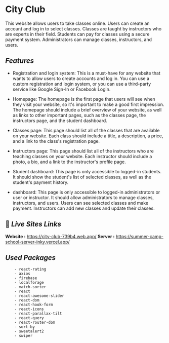 #  **City Club**

This website allows users to take classes online. Users can create an account and log in to select classes. Classes are taught by instructors who are experts in their field. Students can pay for classes using a secure payment system. Administrators can manage classes, instructors, and users.

##  _Features_

- Registration and login system: This is a must-have for any website that wants to allow users to create accounts and log in. You can use a custom registration and login system, or you can use a third-party service like Google Sign-In or Facebook Login.

- Homepage: The homepage is the first page that users will see when they visit your website, so it's important to make a good first impression. The homepage should include a brief overview of your website, as well as links to other important pages, such as the classes page, the instructors page, and the student dashboard.

- Classes page: This page should list all of the classes that are available on your website. Each class should include a title, a description, a price, and a link to the class's registration page.

- Instructors page: This page should list all of the instructors who are teaching classes on your website. Each instructor should include a photo, a bio, and a link to the instructor's profile page.

- Student dashboard: This page is only accessible to logged-in students. It should show the student's list of selected classes, as well as the student's payment history.

- dashboard: This page is only accessible to logged-in administrators or user or instructor. It should allow administrators to manage classes, instructors, and users. Users can see selected classes and make payment. Instructors can add new classes and update their classes.

## 🔗 _Live Sites Links_

 **Website :** https://city-club-739b4.web.app/
 **Server :** https://summer-camp-school-server-inky.vercel.app/

##  _Used Packages_

```
    - react-rating
    - axios
    - firebase
    - localforage
    - match-sorter
    - react
    - react-awesome-slider
    - react-dom
    - react-hook-form
    - react-icons
    - react-parallax-tilt
    - react-query
    - react-router-dom
    - sort-by
    - sweetalert2
    - swiper
```


